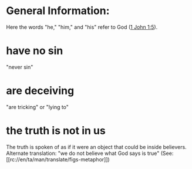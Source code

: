 # General Information:

Here the words "he," "him," and "his" refer to God ([1 John 1:5](../01/05.md)).

# have no sin

"never sin"

# are deceiving

"are tricking" or "lying to"

# the truth is not in us

The truth is spoken of as if it were an object that could be inside believers. Alternate translation: "we do not believe what God says is true" (See: [[rc://en/ta/man/translate/figs-metaphor]])

